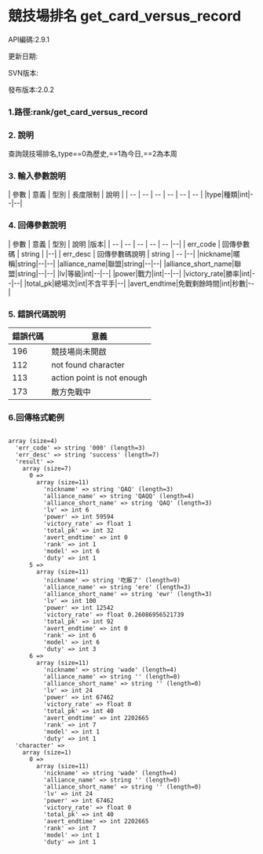 # 競技場排名 get_card_versus_record


API編碼:2.9.1

> 


更新日期:

> 

SVN版本:


發布版本:2.0.2

### 1.路徑:rank/get_card_versus_record

### 2. 說明
查詢競技場排名,type==0為歷史,==1為今日,==2為本周
### 3. 輸入參數說明


| 參數 | 意義 | 型別 | 長度限制 | 說明 |
| -- | -- | -- | -- | -- | -- |
|type|種類|int|--|--|


### 4. 回傳參數說明
| 參數 | 意義 | 型別 | 說明 |版本|
| -- | -- | -- | -- | -- |--|
| err_code | 回傳參數碼 | string |  |--|
| err_desc | 回傳參數碼說明 | string | -- |--|
|nickname|暱稱|string|--|--|
|alliance_name|聯盟|string|--|--|
|alliance_short_name|聯盟|string|--|--|
|lv|等級|int|--|--|
|power|戰力|int|--|--|
|victory_rate|勝率|int|--|--|
|total_pk|總場次|int|不含平手|--|
|avert_endtime|免戰剩餘時間|int|秒數|--|


### 5. 錯誤代碼說明
|錯誤代碼|意義|
|--|--|
|196|競技場尚未開啟|
|112|not found character|
|113|action point is not enough|
|173|敵方免戰中|


### 6.回傳格式範例

```

array (size=4)
  'err_code' => string '000' (length=3)
  'err_desc' => string 'success' (length=7)
  'result' => 
    array (size=7)
      0 => 
        array (size=11)
          'nickname' => string 'QAQ' (length=3)
          'alliance_name' => string 'QAQQ' (length=4)
          'alliance_short_name' => string 'QAQ' (length=3)
          'lv' => int 6
          'power' => int 59594
          'victory_rate' => float 1
          'total_pk' => int 32
          'avert_endtime' => int 0
          'rank' => int 1
          'model' => int 6
          'duty' => int 1
      5 => 
        array (size=11)
          'nickname' => string '吃飯了' (length=9)
          'alliance_name' => string 'ere' (length=3)
          'alliance_short_name' => string 'ewr' (length=3)
          'lv' => int 100
          'power' => int 12542
          'victory_rate' => float 0.26086956521739
          'total_pk' => int 92
          'avert_endtime' => int 0
          'rank' => int 6
          'model' => int 6
          'duty' => int 3
      6 => 
        array (size=11)
          'nickname' => string 'wade' (length=4)
          'alliance_name' => string '' (length=0)
          'alliance_short_name' => string '' (length=0)
          'lv' => int 24
          'power' => int 67462
          'victory_rate' => float 0
          'total_pk' => int 40
          'avert_endtime' => int 2202665
          'rank' => int 7
          'model' => int 1
          'duty' => int 1
  'character' => 
    array (size=1)
      0 => 
        array (size=11)
          'nickname' => string 'wade' (length=4)
          'alliance_name' => string '' (length=0)
          'alliance_short_name' => string '' (length=0)
          'lv' => int 24
          'power' => int 67462
          'victory_rate' => float 0
          'total_pk' => int 40
          'avert_endtime' => int 2202665
          'rank' => int 7
          'model' => int 1
          'duty' => int 1
```

